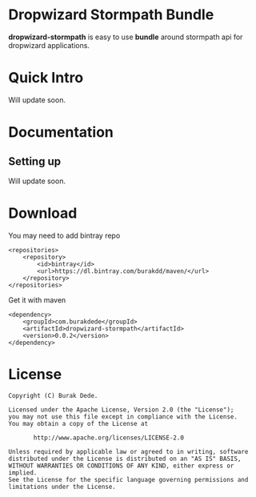 # Dropwizard Stormpath Bundle

**dropwizard-stormpath** is easy to use **bundle** around stormpath api for dropwizard applications.

# Quick Intro

Will update soon.

# Documentation

## Setting up

Will update soon.

# Download

You may need to add bintray repo

    <repositories>
        <repository>
            <id>bintray</id>
            <url>https://dl.bintray.com/burakdd/maven/</url>
        </repository>
    </repositories>

Get it with maven

    <dependency>
        <groupId>com.burakdede</groupId>
        <artifactId>dropwizard-stormpath</artifactId>
        <version>0.0.2</version>
    </dependency>

# License
 	Copyright (C) Burak Dede.
 
 	Licensed under the Apache License, Version 2.0 (the "License");
 	you may not use this file except in compliance with the License.
 	You may obtain a copy of the License at
 
    	   http://www.apache.org/licenses/LICENSE-2.0
 	
 	Unless required by applicable law or agreed to in writing, software
 	distributed under the License is distributed on an "AS IS" BASIS,
 	WITHOUT WARRANTIES OR CONDITIONS OF ANY KIND, either express or implied.
 	See the License for the specific language governing permissions and
 	limitations under the License.

